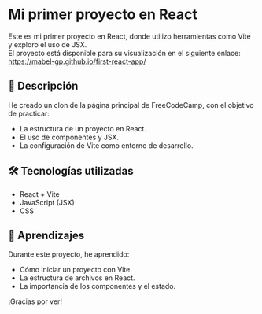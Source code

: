 # Mi primer proyecto en React

Este es mi primer proyecto en React, donde utilizo herramientas como Vite y exploro el uso de JSX.  
El proyecto está disponible para su visualización en el siguiente enlace:  
https://mabel-gp.github.io/first-react-app/

## 📌 Descripción

He creado un clon de la página principal de FreeCodeCamp, con el objetivo de practicar:

- La estructura de un proyecto en React.
- El uso de componentes y JSX.
- La configuración de Vite como entorno de desarrollo.

## 🛠️ Tecnologías utilizadas

- React + Vite
- JavaScript (JSX)
- CSS

## 📝 Aprendizajes

Durante este proyecto, he aprendido:

- Cómo iniciar un proyecto con Vite.
- La estructura de archivos en React.
- La importancia de los componentes y el estado.

¡Gracias por ver!
